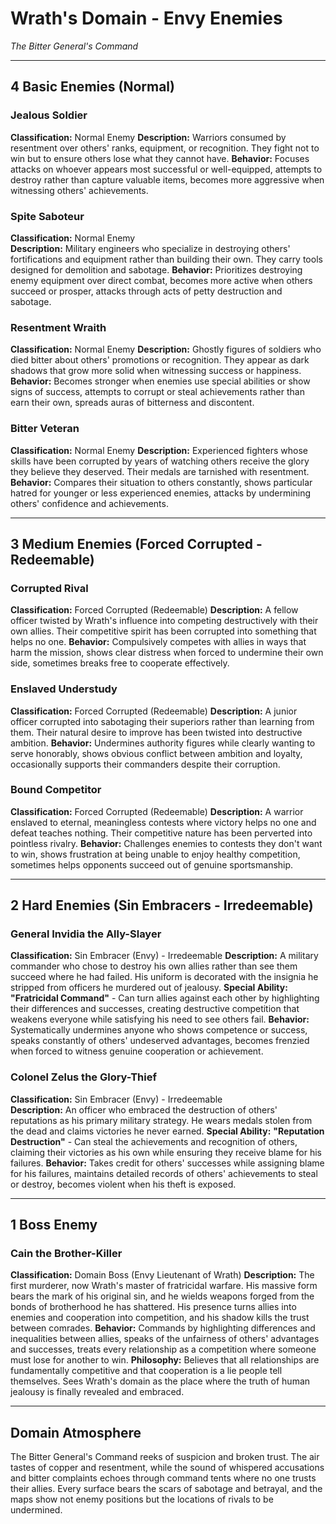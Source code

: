 # Wrath's Domain - Envy Enemies
*The Bitter General's Command*

---

## **4 Basic Enemies (Normal)**

### **Jealous Soldier**
**Classification:** Normal Enemy
**Description:** Warriors consumed by resentment over others' ranks, equipment, or recognition. They fight not to win but to ensure others lose what they cannot have.
**Behavior:** Focuses attacks on whoever appears most successful or well-equipped, attempts to destroy rather than capture valuable items, becomes more aggressive when witnessing others' achievements.

### **Spite Saboteur**
**Classification:** Normal Enemy  
**Description:** Military engineers who specialize in destroying others' fortifications and equipment rather than building their own. They carry tools designed for demolition and sabotage.
**Behavior:** Prioritizes destroying enemy equipment over direct combat, becomes more active when others succeed or prosper, attacks through acts of petty destruction and sabotage.

### **Resentment Wraith**
**Classification:** Normal Enemy
**Description:** Ghostly figures of soldiers who died bitter about others' promotions or recognition. They appear as dark shadows that grow more solid when witnessing success or happiness.
**Behavior:** Becomes stronger when enemies use special abilities or show signs of success, attempts to corrupt or steal achievements rather than earn their own, spreads auras of bitterness and discontent.

### **Bitter Veteran**
**Classification:** Normal Enemy
**Description:** Experienced fighters whose skills have been corrupted by years of watching others receive the glory they believe they deserved. Their medals are tarnished with resentment.
**Behavior:** Compares their situation to others constantly, shows particular hatred for younger or less experienced enemies, attacks by undermining others' confidence and achievements.

---

## **3 Medium Enemies (Forced Corrupted - Redeemable)**

### **Corrupted Rival**
**Classification:** Forced Corrupted (Redeemable)
**Description:** A fellow officer twisted by Wrath's influence into competing destructively with their own allies. Their competitive spirit has been corrupted into something that helps no one.
**Behavior:** Compulsively competes with allies in ways that harm the mission, shows clear distress when forced to undermine their own side, sometimes breaks free to cooperate effectively.

### **Enslaved Understudy**
**Classification:** Forced Corrupted (Redeemable)
**Description:** A junior officer corrupted into sabotaging their superiors rather than learning from them. Their natural desire to improve has been twisted into destructive ambition.
**Behavior:** Undermines authority figures while clearly wanting to serve honorably, shows obvious conflict between ambition and loyalty, occasionally supports their commanders despite their corruption.

### **Bound Competitor**
**Classification:** Forced Corrupted (Redeemable)
**Description:** A warrior enslaved to eternal, meaningless contests where victory helps no one and defeat teaches nothing. Their competitive nature has been perverted into pointless rivalry.
**Behavior:** Challenges enemies to contests they don't want to win, shows frustration at being unable to enjoy healthy competition, sometimes helps opponents succeed out of genuine sportsmanship.

---

## **2 Hard Enemies (Sin Embracers - Irredeemable)**

### **General Invidia the Ally-Slayer**
**Classification:** Sin Embracer (Envy) - Irredeemable
**Description:** A military commander who chose to destroy his own allies rather than see them succeed where he had failed. His uniform is decorated with the insignia he stripped from officers he murdered out of jealousy.
**Special Ability:** **"Fratricidal Command"** - Can turn allies against each other by highlighting their differences and successes, creating destructive competition that weakens everyone while satisfying his need to see others fail.
**Behavior:** Systematically undermines anyone who shows competence or success, speaks constantly of others' undeserved advantages, becomes frenzied when forced to witness genuine cooperation or achievement.

### **Colonel Zelus the Glory-Thief**
**Classification:** Sin Embracer (Envy) - Irredeemable  
**Description:** An officer who embraced the destruction of others' reputations as his primary military strategy. He wears medals stolen from the dead and claims victories he never earned.
**Special Ability:** **"Reputation Destruction"** - Can steal the achievements and recognition of others, claiming their victories as his own while ensuring they receive blame for his failures.
**Behavior:** Takes credit for others' successes while assigning blame for his failures, maintains detailed records of others' achievements to steal or destroy, becomes violent when his theft is exposed.

---

## **1 Boss Enemy**

### **Cain the Brother-Killer** 
**Classification:** Domain Boss (Envy Lieutenant of Wrath)
**Description:** The first murderer, now Wrath's master of fratricidal warfare. His massive form bears the mark of his original sin, and he wields weapons forged from the bonds of brotherhood he has shattered. His presence turns allies into enemies and cooperation into competition, and his shadow kills the trust between comrades.
**Behavior:** Commands by highlighting differences and inequalities between allies, speaks of the unfairness of others' advantages and successes, treats every relationship as a competition where someone must lose for another to win.
**Philosophy:** Believes that all relationships are fundamentally competitive and that cooperation is a lie people tell themselves. Sees Wrath's domain as the place where the truth of human jealousy is finally revealed and embraced.

---

## **Domain Atmosphere**
The Bitter General's Command reeks of suspicion and broken trust. The air tastes of copper and resentment, while the sound of whispered accusations and bitter complaints echoes through command tents where no one trusts their allies. Every surface bears the scars of sabotage and betrayal, and the maps show not enemy positions but the locations of rivals to be undermined.